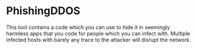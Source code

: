 # PhishingDDOS
This tool contains a code which you can use to hide it in seemingly harmless apps that you code for people which you can infect with. Multiple infected hosts with barely any trace to the attacker will disrupt the network.

